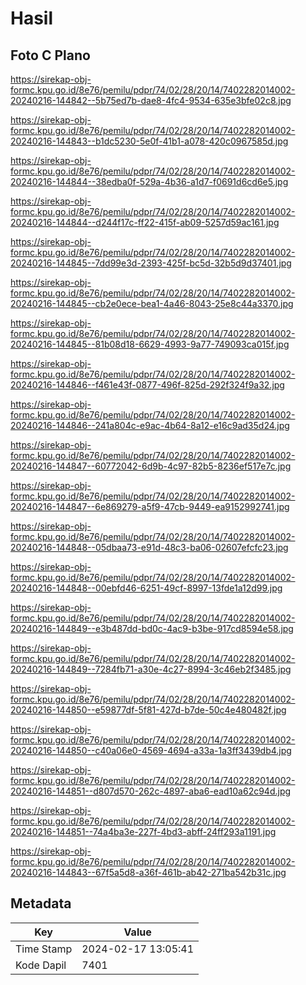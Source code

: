 # Hasil

## Foto C Plano

https://sirekap-obj-formc.kpu.go.id/8e76/pemilu/pdpr/74/02/28/20/14/7402282014002-20240216-144842--5b75ed7b-dae8-4fc4-9534-635e3bfe02c8.jpg

https://sirekap-obj-formc.kpu.go.id/8e76/pemilu/pdpr/74/02/28/20/14/7402282014002-20240216-144843--b1dc5230-5e0f-41b1-a078-420c0967585d.jpg

https://sirekap-obj-formc.kpu.go.id/8e76/pemilu/pdpr/74/02/28/20/14/7402282014002-20240216-144844--38edba0f-529a-4b36-a1d7-f0691d6cd6e5.jpg

https://sirekap-obj-formc.kpu.go.id/8e76/pemilu/pdpr/74/02/28/20/14/7402282014002-20240216-144844--d244f17c-ff22-415f-ab09-5257d59ac161.jpg

https://sirekap-obj-formc.kpu.go.id/8e76/pemilu/pdpr/74/02/28/20/14/7402282014002-20240216-144845--7dd99e3d-2393-425f-bc5d-32b5d9d37401.jpg

https://sirekap-obj-formc.kpu.go.id/8e76/pemilu/pdpr/74/02/28/20/14/7402282014002-20240216-144845--cb2e0ece-bea1-4a46-8043-25e8c44a3370.jpg

https://sirekap-obj-formc.kpu.go.id/8e76/pemilu/pdpr/74/02/28/20/14/7402282014002-20240216-144845--81b08d18-6629-4993-9a77-749093ca015f.jpg

https://sirekap-obj-formc.kpu.go.id/8e76/pemilu/pdpr/74/02/28/20/14/7402282014002-20240216-144846--f461e43f-0877-496f-825d-292f324f9a32.jpg

https://sirekap-obj-formc.kpu.go.id/8e76/pemilu/pdpr/74/02/28/20/14/7402282014002-20240216-144846--241a804c-e9ac-4b64-8a12-e16c9ad35d24.jpg

https://sirekap-obj-formc.kpu.go.id/8e76/pemilu/pdpr/74/02/28/20/14/7402282014002-20240216-144847--60772042-6d9b-4c97-82b5-8236ef517e7c.jpg

https://sirekap-obj-formc.kpu.go.id/8e76/pemilu/pdpr/74/02/28/20/14/7402282014002-20240216-144847--6e869279-a5f9-47cb-9449-ea9152992741.jpg

https://sirekap-obj-formc.kpu.go.id/8e76/pemilu/pdpr/74/02/28/20/14/7402282014002-20240216-144848--05dbaa73-e91d-48c3-ba06-02607efcfc23.jpg

https://sirekap-obj-formc.kpu.go.id/8e76/pemilu/pdpr/74/02/28/20/14/7402282014002-20240216-144848--00ebfd46-6251-49cf-8997-13fde1a12d99.jpg

https://sirekap-obj-formc.kpu.go.id/8e76/pemilu/pdpr/74/02/28/20/14/7402282014002-20240216-144849--e3b487dd-bd0c-4ac9-b3be-917cd8594e58.jpg

https://sirekap-obj-formc.kpu.go.id/8e76/pemilu/pdpr/74/02/28/20/14/7402282014002-20240216-144849--7284fb71-a30e-4c27-8994-3c46eb2f3485.jpg

https://sirekap-obj-formc.kpu.go.id/8e76/pemilu/pdpr/74/02/28/20/14/7402282014002-20240216-144850--e59877df-5f81-427d-b7de-50c4e480482f.jpg

https://sirekap-obj-formc.kpu.go.id/8e76/pemilu/pdpr/74/02/28/20/14/7402282014002-20240216-144850--c40a06e0-4569-4694-a33a-1a3ff3439db4.jpg

https://sirekap-obj-formc.kpu.go.id/8e76/pemilu/pdpr/74/02/28/20/14/7402282014002-20240216-144851--d807d570-262c-4897-aba6-ead10a62c94d.jpg

https://sirekap-obj-formc.kpu.go.id/8e76/pemilu/pdpr/74/02/28/20/14/7402282014002-20240216-144851--74a4ba3e-227f-4bd3-abff-24ff293a1191.jpg

https://sirekap-obj-formc.kpu.go.id/8e76/pemilu/pdpr/74/02/28/20/14/7402282014002-20240216-144843--67f5a5d8-a36f-461b-ab42-271ba542b31c.jpg


## Metadata

| Key        | Value               |
| ---------- | ------------------- |
| Time Stamp | 2024-02-17 13:05:41 |
| Kode Dapil | 7401                |



